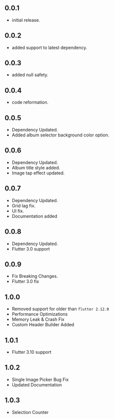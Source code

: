 ## 0.0.1

* initial release.

## 0.0.2

* added support to latest dependency.

## 0.0.3

* added null safety.

## 0.0.4

* code reformation.

## 0.0.5

* Dependency Updated.
* Added album selector background color option.

## 0.0.6

* Dependency Updated.
* Album title style added.
* Image tap effect updated.

## 0.0.7

* Dependency Updated.
* Grid lag fix.
* UI fix.
* Documentation added

## 0.0.8

* Dependency Updated.
* Flutter 3.0 support

## 0.0.9

* Fix Breaking Changes.
* Flutter 3.0 fix

## 1.0.0

* Removed support for older than `flutter 2.12.0`
* Performance Optimizations
* Memory Leak & Crash Fix
* Custom Header Builder Added

## 1.0.1

* Flutter 3.10 support

## 1.0.2

* Single Image Picker Bug Fix
* Updated Documentation

## 1.0.3

* Selection Counter